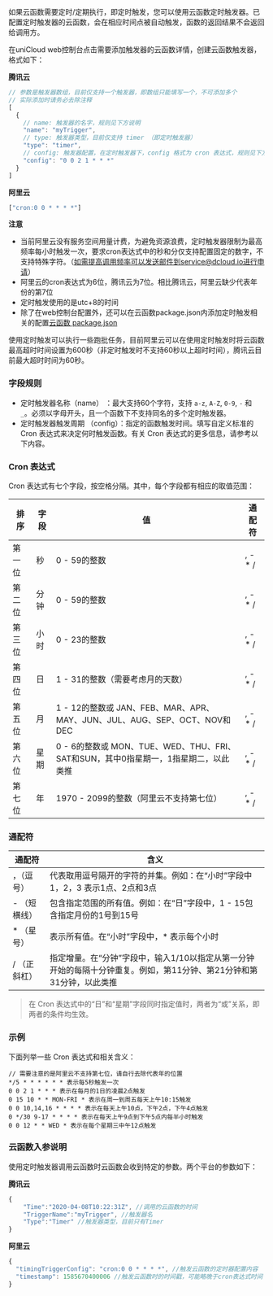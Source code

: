 如果云函数需要定时/定期执行，即定时触发，您可以使用云函数定时触发器。已配置定时触发器的云函数，会在相应时间点被自动触发，函数的返回结果不会返回给调用方。

在uniCloud web控制台点击需要添加触发器的云函数详情，创建云函数触发器，格式如下：

**腾讯云**

```js
// 参数是触发器数组，目前仅支持一个触发器，即数组只能填写一个，不可添加多个
// 实际添加时请务必去除注释
[
  {
    // name: 触发器的名字，规则见下方说明
    "name": "myTrigger",
    // type: 触发器类型，目前仅支持 timer （即定时触发器）
    "type": "timer",
    // config: 触发器配置，在定时触发器下，config 格式为 cron 表达式，规则见下方说明
    "config": "0 0 2 1 * * *"
  }
]
```

**阿里云**

```js
["cron:0 0 * * * *"]
```

**注意**

- 当前阿里云没有服务空间用量计费，为避免资源浪费，定时触发器限制为最高频率每小时触发一次，要求cron表达式中的秒和分仅支持配置固定的数字，不支持特殊字符。（如需提高调用频率可以发送邮件到service@dcloud.io进行申请）
- 阿里云的cron表达式为6位，腾讯云为7位。相比腾讯云，阿里云缺少代表年份的第7位
- 定时触发使用的是utc+8的时间
- 除了在web控制台配置外，还可以在云函数package.json内添加定时触发相关的配置[云函数 package.json](uniCloud/cf-functions.md?id=packagejson)

使用定时触发可以执行一些跑批任务，目前阿里云可以在使用定时触发时将云函数最高超时时间设置为600秒（非定时触发时不支持60秒以上超时时间），腾讯云目前最大超时时间为60秒。

### 字段规则
- 定时触发器名称（name） ：最大支持60个字符，支持 `a-z`, `A-Z`, `0-9`, `-` 和 `_`。必须以字母开头，且一个函数下不支持同名的多个定时触发器。
- 定时触发器触发周期 （config）：指定的函数触发时间。填写自定义标准的 Cron 表达式来决定何时触发函数。有关 Cron 表达式的更多信息，请参考以下内容。

### Cron 表达式
Cron 表达式有七个字段，按空格分隔。其中，每个字段都有相应的取值范围：

|排序| 字段 | 值 | 通配符 |
|--| -- | -- | -- |
|第一位| 秒 | 0 - 59的整数 | , - * / |
|第二位| 分钟 | 0 - 59的整数 | , - * / |
|第三位| 小时 | 0 - 23的整数 | , - * / |
|第四位| 日 | 1 - 31的整数（需要考虑月的天数） | , - * / |
|第五位| 月 | 1 - 12的整数或 JAN、FEB、MAR、APR、MAY、JUN、JUL、AUG、SEP、OCT、NOV和DEC | , - * / |
|第六位| 星期 | 0 - 6的整数或 MON、TUE、WED、THU、FRI、SAT和SUN，其中0指星期一，1指星期二，以此类推 | , - * / |
|第七位| 年 | 1970 - 2099的整数（阿里云不支持第七位） | , - * / |

### 通配符

| 通配符 | 含义 |
| -- | -- |
| ，（逗号） | 代表取用逗号隔开的字符的并集。例如：在“小时”字段中 1，2，3 表示1点、2点和3点 |
| - （短横线）| 包含指定范围的所有值。例如：在“日”字段中，1 - 15包含指定月份的1号到15号 |
| * （星号） | 表示所有值。在“小时”字段中，* 表示每个小时 |
| / （正斜杠） | 指定增量。在“分钟”字段中，输入1/10以指定从第一分钟开始的每隔十分钟重复。例如，第11分钟、第21分钟和第31分钟，以此类推 |


>在 Cron 表达式中的“日”和“星期”字段同时指定值时，两者为“或”关系，即两者的条件均生效。

### 示例

下面列举一些 Cron 表达式和相关含义：

```
// 需要注意的是阿里云不支持第七位，请自行去除代表年的位置
*/5 * * * * * * 表示每5秒触发一次
0 0 2 1 * * * 表示在每月的1日的凌晨2点触发
0 15 10 * * MON-FRI * 表示在周一到周五每天上午10:15触发
0 0 10,14,16 * * * * 表示在每天上午10点，下午2点，下午4点触发
0 */30 9-17 * * * * 表示在每天上午9点到下午5点内每半小时触发
0 0 12 * * WED * 表示在每个星期三中午12点触发
```

### 云函数入参说明

使用定时触发器调用云函数时云函数会收到特定的参数。两个平台的参数如下：

**腾讯云**

```js
{	
	"Time":"2020-04-08T10:22:31Z", //调用的云函数的时间
	"TriggerName":"myTrigger", //触发器名
	"Type":"Timer" //触发器类型，目前只有Timer
}
```

**阿里云**

```js
{
  "timingTriggerConfig": "cron:0 0 * * * *", //触发云函数的定时器配置内容
  "timestamp": 1585670400006 //触发云函数时的时间戳，可能略晚于cron表达式时间
}
```
